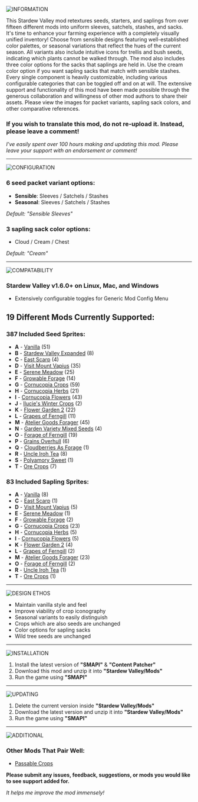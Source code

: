 ![INFORMATION](https://i.imgur.com/kcEFiWW.png)

This Stardew Valley mod retextures seeds, starters, and saplings from over fifteen different mods into uniform sleeves, satchels, stashes, and sacks. It's time to enhance your farming experience with a completely visually unified inventory! Choose from sensible designs featuring well-established color palettes, or seasonal variations that reflect the hues of the current season. All variants also include intuitive icons for trellis and bush seeds, indicating which plants cannot be walked through. The mod also includes three color options for the sacks that saplings are held in. Use the cream color option if you want sapling sacks that match with sensible stashes. Every single component is heavily customizable, including various configurable categories that can be toggled off and on at will. The extensive support and functionality of this mod have been made possible through the generous collaboration and willingness of other mod authors to share their assets. Please view the images for packet variants, sapling sack colors, and other comparative references.

### **If you wish to translate this mod, do not re-upload it. Instead, please leave a comment!**

*I've easily spent over 100 hours making and updating this mod. Please leave your support with an endorsement or comment!*

---

![CONFIGURATION](https://i.imgur.com/TE1wdXd.png)

### 6 seed packet variant options:
- **Sensible**: Sleeves / Satchels / Stashes
- **Seasonal**: Sleeves / Satchels / Stashes

*Default: "Sensible Sleeves"*

### 3 sapling sack color options:
- Cloud / Cream / Chest

*Default: "Cream"*

---

![COMPATABILITY](https://i.imgur.com/RTIAA3v.png)

### **Stardew Valley v1.6.0+ on Linux, Mac, and Windows**
- Extensively configurable toggles for Generic Mod Config Menu

## 19 Different Mods Currently Supported:

### **387 Included Seed Sprites:**
- **A** - [Vanilla](https://www.stardewvalley.net/) (51)
- **B** - [Stardew Valley Expanded](https://www.nexusmods.com/stardewvalley/mods/3753) (8)
- **C** - [East Scarp](https://www.nexusmods.com/stardewvalley/mods/5787) (4)
- **D** - [Visit Mount Vapius](https://www.nexusmods.com/stardewvalley/mods/9600) (35)
- **E** - [Serene Meadow](https://www.nexusmods.com/stardewvalley/mods/20598) (25)
- **F** - [Growable Forage](https://www.nexusmods.com/stardewvalley/mods/20340) (14)
- **G** - [Cornucopia Crops](https://www.nexusmods.com/stardewvalley/mods/19508) (59)
- **H** - [Cornucopia Herbs](https://www.nexusmods.com/stardewvalley/mods/19508) (21)
- **I** - [Cornucopia Flowers](https://www.nexusmods.com/stardewvalley/mods/20290) (43)
- **J** - [Ilucie's Winter Crops](https://www.nexusmods.com/stardewvalley/mods/22575) (2)
- **K** - [Flower Garden 2](https://www.nexusmods.com/stardewvalley/mods/16999) (22)
- **L** - [Grapes of Ferngill](https://www.nexusmods.com/stardewvalley/mods/8684) (11)
- **M** - [Atelier Goods Forager](https://www.nexusmods.com/stardewvalley/mods/22728) (45)
- **N** - [Garden Variety Mixed Seeds](https://www.nexusmods.com/stardewvalley/mods/21133) (4)
- **O** - [Forage of Ferngill](https://www.nexusmods.com/stardewvalley/mods/8828) (19)
- **P** - [Grains Overhull](https://www.nexusmods.com/stardewvalley/mods/20884) (6)
- **Q** - [Cloudberries As Forage](https://www.nexusmods.com/stardewvalley/mods/22057) (1)
- **R** - [Uncle Iroh Tea](https://www.nexusmods.com/stardewvalley/mods/22376) (8)
- **S** - [Polyamory Sweet](https://www.nexusmods.com/stardewvalley/mods/20599) (1)
- **T** - [Ore Crops](https://www.nexusmods.com/stardewvalley/mods/22219) (7)

### **83 Included Sapling Sprites:**
- **A** - [Vanilla](https://www.stardewvalley.net/) (8)
- **C** - [East Scarp](https://www.nexusmods.com/stardewvalley/mods/5787) (1)
- **D** - [Visit Mount Vapius](https://www.nexusmods.com/stardewvalley/mods/9600) (5)
- **E** - [Serene Meadow](https://www.nexusmods.com/stardewvalley/mods/20598) (1)
- **F** - [Growable Forage](https://www.nexusmods.com/stardewvalley/mods/20340) (2)
- **G** - [Cornucopia Crops](https://www.nexusmods.com/stardewvalley/mods/19508) (23)
- **H** - [Cornucopia Herbs](https://www.nexusmods.com/stardewvalley/mods/19508) (5)
- **I** - [Cornucopia Flowers](https://www.nexusmods.com/stardewvalley/mods/20290) (5)
- **K** - [Flower Garden 2](https://www.nexusmods.com/stardewvalley/mods/16999) (4)
- **L** - [Grapes of Ferngill](https://www.nexusmods.com/stardewvalley/mods/8684) (2)
- **M** - [Atelier Goods Forager](https://www.nexusmods.com/stardewvalley/mods/22728) (23)
- **O** - [Forage of Ferngill](https://www.nexusmods.com/stardewvalley/mods/8828) (2)
- **R** - [Uncle Iroh Tea](https://www.nexusmods.com/stardewvalley/mods/22376) (1)
- **T** - [Ore Crops](https://www.nexusmods.com/stardewvalley/mods/22219) (1)

---

![DESIGN ETHOS](https://i.imgur.com/kftmqQx.png)

- Maintain vanilla style and feel
- Improve viability of crop iconography
- Seasonal variants to easily distinguish
- Crops which are also seeds are unchanged
- Color options for sapling sacks
- Wild tree seeds are unchanged

---

![INSTALLATION](https://i.imgur.com/wioS9lx.png)

1. Install the latest version of **"SMAPI"** & **"Content Patcher"**
2. Download this mod and unzip it into **"Stardew Valley/Mods"**
3. Run the game using **"SMAPI"**

---

![UPDATING](https://i.imgur.com/laPkYA0.png)

1. Delete the current version inside **"Stardew Valley/Mods"**
2. Download the latest version and unzip it into **"Stardew Valley/Mods"**
3. Run the game using **"SMAPI"**

---

![ADDITIONAL](https://i.imgur.com/HEsoBg0.png)

### Other Mods That Pair Well:
- [Passable Crops](https://www.nexusmods.com/stardewvalley/mods/15223)



**Please submit any issues, feedback, suggestions, or mods you would like to see support added for.**

*It helps me improve the mod immensely!*
